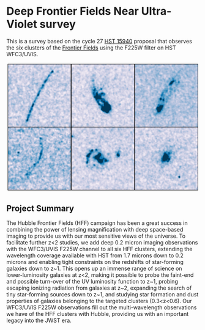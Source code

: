 # Deep Frontier Fields Near Ultra-Violet survey

This is a survey based on the cycle 27 [HST 15940](http://archive.stsci.edu/proposal_search.php?mission=hst&id=15940) proposal that observes the six clusters of the  [Frontier Fields](https://archive.stsci.edu/prepds/frontier/) using the F225W filter on HST WFC3/UVIS.


![Image](assets/images/grid.png)

## Project Summary

The Hubble Frontier Fields (HFF) campaign has been a great success in combining the power of lensing magnification with deep space-based imaging to provide us with our most sensitive views of the universe. To facilitate further z<2 studies, we add deep 0.2 micron imaging observations with the WFC3/UVIS F225W channel to all six HFF clusters, extending the wavelength coverage available with HST from 1.7 microns down to 0.2 microns and enabling tight constraints on the redshifts of star-forming galaxies down to z~1. This opens up an immense range of science on lower-luminosity galaxies at z<2, making it possible to probe the faint-end and possible turn-over of the UV luminosity function to z~1, probing escaping ionizing radiation from galaxies at z~2, expanding the search of tiny star-forming sources down to z~1, and studying star formation and dust properties of galaxies belonging to the targeted clusters (0.3<z<0.6). Our WFC3/UVIS F225W observations fill out the multi-wavelength observations we have of the HFF clusters with Hubble, providing us with an important legacy into the JWST era.
